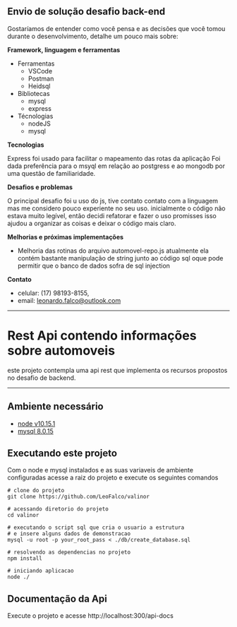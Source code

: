 ## Envio de solução desafio back-end

Gostaríamos de entender como você pensa e as decisões que você tomou durante o desenvolvimento, detalhe um pouco mais sobre:

**Framework, linguagem e ferramentas**

- Ferramentas 
    - VSCode
    - Postman
    - Heidsql
- Bibliotecas
    - mysql
    - express
- Técnologias
    - nodeJS
    - mysql

**Tecnologias**

Express foi usado para facilitar o mapeamento das rotas da aplicação
Foi dada preferência para o msyql em relação ao postgress e ao mongodb por uma questão de familiaridade.

**Desafios e problemas**

O principal desafio foi u uso do js, tive contato contato com a linguagem mas me considero pouco experiente no seu uso.
inicialmente o código não estava muito legível, então decidi refatorar e fazer o uso promisses isso ajudou a organizar as coisas e deixar o código mais claro.

**Melhorias e próximas implementações**

 - Melhoria das rotinas do arquivo automovel-repo.js atualmente ela contém bastante manipulação de string junto ao         código sql oque pode permitir que o banco de dados sofra de sql injection

**Contato**
 
  - celular: (17) 98193-8155,
  - email: leonardo.falco@outlook.com
----------

Rest Api contendo informações sobre automoveis
==============================================

este projeto contempla uma api rest que implementa os recursos propostos no desafio de backend.

----------

Ambiente necessário
-------------------
- [node v10.15.1](https://nodejs.org/en/)
- [mysql 8.0.15](https://dev.mysql.com/downloads/mysql/)


Executando este projeto
------------------------
Com o node e mysql instalados e as suas variaveis de ambiente configuradas
acesse a raiz do projeto e execute os seguintes comandos

    # clone do projeto
    git clone https://github.com/LeoFalco/valinor
    
    # acessando diretorio do projeto
    cd valinor
    
    # executando o script sql que cria o usuario a estrutura
    # e insere alguns dados de demonstracao
    mysql -u root -p your_root_pass < ./db/create_database.sql
    
    # resolvendo as dependencias no projeto
    npm install
    
    # iniciando aplicacao
    node ./


Documentação da Api
--------
Execute o projeto e acesse http://localhost:300/api-docs
